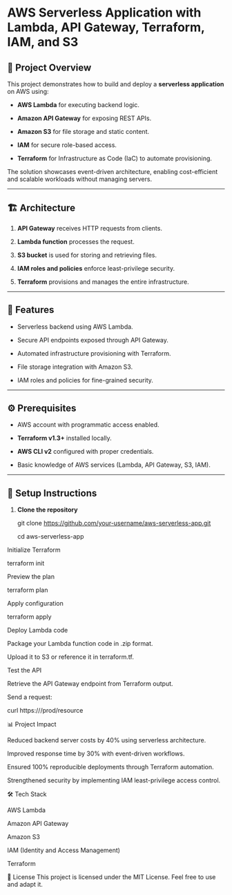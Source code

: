 # AWS Serverless Application with Lambda, API Gateway, Terraform, IAM, and S3

## 📌 Project Overview

This project demonstrates how to build and deploy a **serverless application** on AWS using:

- **AWS Lambda** for executing backend logic.

- **Amazon API Gateway** for exposing REST APIs.

- **Amazon S3** for file storage and static content.

- **IAM** for secure role-based access.

- **Terraform** for Infrastructure as Code (IaC) to automate provisioning.

The solution showcases event-driven architecture, enabling cost-efficient and scalable workloads without managing servers.

---

## 🏗️ Architecture

1. **API Gateway** receives HTTP requests from clients.

2. **Lambda function** processes the request.

3. **S3 bucket** is used for storing and retrieving files.

4. **IAM roles and policies** enforce least-privilege security.

5. **Terraform** provisions and manages the entire infrastructure.

---

## 🚀 Features

- Serverless backend using AWS Lambda.

- Secure API endpoints exposed through API Gateway.

- Automated infrastructure provisioning with Terraform.

- File storage integration with Amazon S3.

- IAM roles and policies for fine-grained security.

---

## ⚙️ Prerequisites

- AWS account with programmatic access enabled.

- **Terraform v1.3+** installed locally.

- **AWS CLI v2** configured with proper credentials.

- Basic knowledge of AWS services (Lambda, API Gateway, S3, IAM).

---

## 🔧 Setup Instructions

1. **Clone the repository**
   
   git clone https://github.com/your-username/aws-serverless-app.git

   cd aws-serverless-app

Initialize Terraform

terraform init

Preview the plan

terraform plan

Apply configuration

terraform apply

Deploy Lambda code

Package your Lambda function code in .zip format.

Upload it to S3 or reference it in terraform.tf.

Test the API

Retrieve the API Gateway endpoint from Terraform output.

Send a request:

curl https://<api-gateway-url>/prod/resource

📊 Project Impact

Reduced backend server costs by 40% using serverless architecture.

Improved response time by 30% with event-driven workflows.

Ensured 100% reproducible deployments through Terraform automation.

Strengthened security by implementing IAM least-privilege access control.

🛠️ Tech Stack

AWS Lambda

Amazon API Gateway

Amazon S3

IAM (Identity and Access Management)

Terraform

📜 License
This project is licensed under the MIT License. Feel free to use and adapt it.
